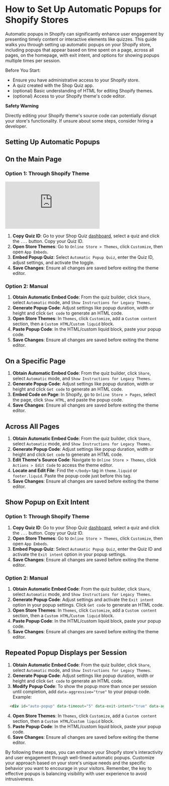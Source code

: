 # How to Set Up Automatic Popups for Shopify Stores

Automatic popups in Shopify can significantly enhance user engagement by presenting timely content or interactive elements like quizzes. This guide walks you through setting up automatic popups on your Shopify store, including popups that appear based on time spent on a page, across all pages, on the homepage, with exit intent, and options for showing popups multiple times per session.

Before You Start:

- Ensure you have administrative access to your Shopify store.
- A quiz created with the Shop Quiz app.
- (optional) Basic understanding of HTML for editing Shopify themes.
- (optional) Access to your Shopify theme's code editor.

**Safety Warning**

Directly editing your Shopify theme's source code can potentially disrupt your store's functionality. If unsure about some steps, consider hiring a developer.

## Setting Up Automatic Popups

## On the Main Page

### Option 1: Through Shopify Theme

<div class="videoWrapper">
<iframe src="https://www.youtube.com/embed/ZAK781-T1Z8?si=NAy4XjfDeisEw0w-" frameborder="0" allow="accelerometer; autoplay; clipboard-write; encrypted-media; gyroscope; picture-in-picture" allowfullscreen></iframe>
</div>

1. **Copy Quiz ID**: Go to your Shop Quiz [dashboard](https://docs.revenuehunt.com/reference/dashboard/), select a quiz and click the `...` button. Copy your Quiz ID.
2. **Open Store Themes**: Go to `Online Store > Themes`, click `Customize`, then open `App Embeds`.
3. **Embed Popup Quiz**: Select `Automatic Popup Quiz`, enter the Quiz ID, adjust settings, and activate the toggle.
4. **Save Changes**: Ensure all changes are saved before exiting the theme editor.

### Option 2: Manual

1. **Obtain Automatic Embed Code**: From the quiz builder, click `Share`, select `Automatic` mode, and `Show Instructions for Legacy Themes`.
2. **Generate Popup Code**: Adjust settings like popup duration, width or height and click `Get code` to generate an HTML code.
3. **Open Store Themes**: In `Themes`, click `Customize`, add a `Custom content` section, then a `Custom HTML`/`Custom liquid` block.
4. **Paste Popup Code**: In the HTML/custom liquid block, paste your popup code.
5. **Save Changes**: Ensure all changes are saved before exiting the theme editor.

## On a Specific Page

1. **Obtain Automatic Embed Code**: From the quiz builder, click `Share`, select `Automatic` mode, and `Show Instructions for Legacy Themes`.
2. **Generate Popup Code**: Adjust settings like popup duration, width or height and click `Get code` to generate an HTML code.
3. **Embed Code on Page**: In Shopify, go to `Online Store > Pages`, select the page, click `Show HTML`, and paste the popup code.
4. **Save Changes**: Ensure all changes are saved before exiting the theme editor.

## Across All Pages

1. **Obtain Automatic Embed Code**: From the quiz builder, click `Share`, select `Automatic` mode, and `Show Instructions for Legacy Themes`.
2. **Generate Popup Code**: Adjust settings like popup duration, width or height and click `Get code` to generate an HTML code.
3. **Edit Theme's Source Code**: Navigate to `Online Store > Themes`, click `Actions > Edit Code` to access the theme editor.
4. **Locate and Edit File**: Find the `</body>` tag in `theme.liquid` or `footer.liquid`. Paste the popup code just before this tag.
5. **Save Changes**: Ensure all changes are saved before exiting the theme editor.


## Show Popup on Exit Intent

### Option 1: Through Shopify Theme

1. **Copy Quiz ID**: Go to your Shop Quiz [dashboard](https://docs.revenuehunt.com/reference/dashboard/), select a quiz and click the `...` button. Copy your Quiz ID.
2. **Open Store Themes**: Go to `Online Store > Themes`, click `Customize`, then open `App Embeds`.
3. **Embed Popup Quiz**: Select `Automatic Popup Quiz`, enter the Quiz ID and activate the `Exit intent` option in your popup settings.
4. **Save Changes**: Ensure all changes are saved before exiting the theme editor.

### Option 2: Manual

1. **Obtain Automatic Embed Code**: From the quiz builder, click `Share`, select `Automatic` mode, and `Show Instructions for Legacy Themes`.
2. **Generate Popup Code**: Adjust settings and activate the `Exit intent` option in your popup settings. Click `Get code` to generate an HTML code.
3. **Open Store Themes**: In `Themes`, click `Customize`, add a `Custom content` section, then a `Custom HTML`/`Custom liquid` block.
4. **Paste Popup Code**: In the HTML/custom liquid block, paste your popup code.
5. **Save Changes**: Ensure all changes are saved before exiting the theme editor.

## Repeated Popup Displays per Session

1. **Obtain Automatic Embed Code**: From the quiz builder, click `Share`, select `Automatic` mode, and `Show Instructions for Legacy Themes`.
2. **Generate Popup Code**: Adjust settings like popup duration, width or height and click `Get code` to generate an HTML code.
3. **Modify Popup Code**: To show the popup more than once per session until completion, add `data-aggressive="true"` to your popup code. Example: 

```html
  <div id="auto-popup" data-timeout="5" data-exit-intent="true" data-aggressive="true" data-quiz-id="dbqHqN" style="display: none;"></div>
```

4. **Open Store Themes**: In `Themes`, click `Customize`, add a `Custom content` section, then a `Custom HTML`/`Custom liquid` block.
5. **Paste Popup Code**: In the HTML/custom liquid block, paste your popup code.
6. **Save Changes**: Ensure all changes are saved before exiting the theme editor.

By following these steps, you can enhance your Shopify store's interactivity and user engagement through well-timed automatic popups. Customize your approach based on your store's unique needs and the specific behavior you want to encourage in your visitors. Remember, the key to effective popups is balancing visibility with user experience to avoid intrusiveness.